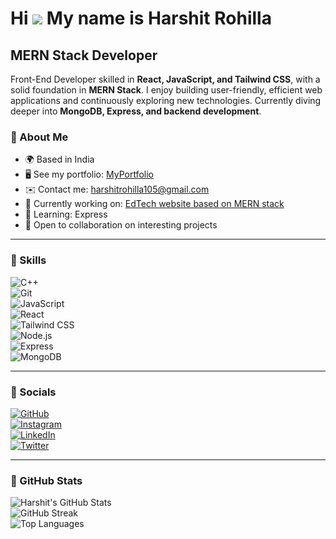# Hi ![](https://user-images.githubusercontent.com/18350557/176309783-0785949b-9127-417c-8b55-ab5a4333674e.gif) My name is Harshit Rohilla  

## MERN Stack Developer  

Front-End Developer skilled in **React, JavaScript, and Tailwind CSS**, with a solid foundation in **MERN Stack**. I enjoy building user-friendly, efficient web applications and continuously exploring new technologies. Currently diving deeper into **MongoDB, Express, and backend development**.  

### 🔹 About Me  
- 🌍 Based in India  
- 🖥️ See my portfolio: [MyPortfolio](http://harshit-rohilla-portfolio.netlify.app)  
- ✉️ Contact me: [harshitrohilla105@gmail.com](mailto:harshitrohilla105@gmail.com)  
- 🚀 Currently working on: [EdTech website based on MERN stack](http://github.com/Harshit-rohilla/EdTech)  
- 🧠 Learning: Express  
- 🤝 Open to collaboration on interesting projects  

---

### 🔹 Skills  

![C++](https://img.shields.io/badge/C++-00599C?style=for-the-badge&logo=cplusplus&logoColor=white)  
![Git](https://img.shields.io/badge/Git-F05032?style=for-the-badge&logo=git&logoColor=white)  
![JavaScript](https://img.shields.io/badge/JavaScript-F7DF1E?style=for-the-badge&logo=javascript&logoColor=black)  
![React](https://img.shields.io/badge/React-61DAFB?style=for-the-badge&logo=react&logoColor=black)  
![Tailwind CSS](https://img.shields.io/badge/TailwindCSS-38B2AC?style=for-the-badge&logo=tailwind-css&logoColor=white)  
![Node.js](https://img.shields.io/badge/Node.js-339933?style=for-the-badge&logo=node.js&logoColor=white)  
![Express](https://img.shields.io/badge/Express.js-000000?style=for-the-badge&logo=express&logoColor=white)  
![MongoDB](https://img.shields.io/badge/MongoDB-4EA94B?style=for-the-badge&logo=mongodb&logoColor=white)  

---

### 🔹 Socials  

[![GitHub](https://img.shields.io/badge/GitHub-333?style=for-the-badge&logo=github&logoColor=white)](https://github.com/Harshit-rohilla)  
[![Instagram](https://img.shields.io/badge/Instagram-E4405F?style=for-the-badge&logo=instagram&logoColor=white)](http://www.instagram.com/harshit_rohilla_19)  
[![LinkedIn](https://img.shields.io/badge/LinkedIn-0A66C2?style=for-the-badge&logo=linkedin&logoColor=white)](https://www.linkedin.com/in/harshit-rohilla)  
[![Twitter](https://img.shields.io/badge/Twitter-1DA1F2?style=for-the-badge&logo=twitter&logoColor=white)](https://www.x.com/Harshit11129463)  

---

### 🔹 GitHub Stats  

![Harshit's GitHub Stats](https://github-readme-stats.vercel.app/api?username=Harshit-rohilla&show_icons=true&theme=tokyonight)  
![GitHub Streak](https://github-readme-streak-stats.herokuapp.com/?user=Harshit-rohilla&theme=tokyonight)  
![Top Languages](https://github-readme-stats.vercel.app/api/top-langs/?username=Harshit-rohilla&layout=compact&theme=tokyonight)  
